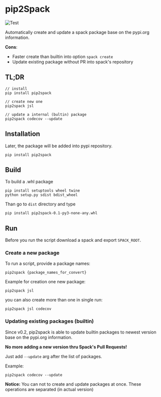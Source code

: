 # pip2Spack
![Test](https://github.com/NexSabre/pip2spack/workflows/Test/badge.svg?branch=master)

Automatically create and update a spack package base on the pypi.org information.

__Cons__:
 - Faster create than builtin into option `spack create`
 - Update existing package without PR into spack's repository
 

## TL;DR
```
// install 
pip install pip2spack 

// create new one
pip2spack jsl

// update a internal (bultin) package
pip2spack codecov --update
```


## Installation
Later, the package will be added into pypi repository.
```
pip install pip2spack
```

## Build
To build a .whl package

```
pip install setuptools wheel twine
python setup.py sdist bdist_wheel
```

Than go to `dist` directory and type

```
pip install pip2spack-0.1-py3-none-any.whl
```

## Run
Before you run the script download a spack and export `SPACK_ROOT`. 
### Create a new package
To run a script, provide a package names:
```
pip2spack {package_names_for_convert}
```

Example for creation one new package:
```
pip2spack jsl 
```

you can also create more than one in single run:
```
pip2spack jsl codecov
```

### Updating existing packages (builtin)
Since v0.2, pip2spack is able to update builtin packages to newest version base on the pypi.org information.

__No more adding a new version thru Spack's Pull Requests!__ 

Just add `--update` arg after the list of packages.

Example:
```
pip2spack codecov --update
```

__Notice:__ You can not to create and update packages at once. These operations are separated (in actual version)
